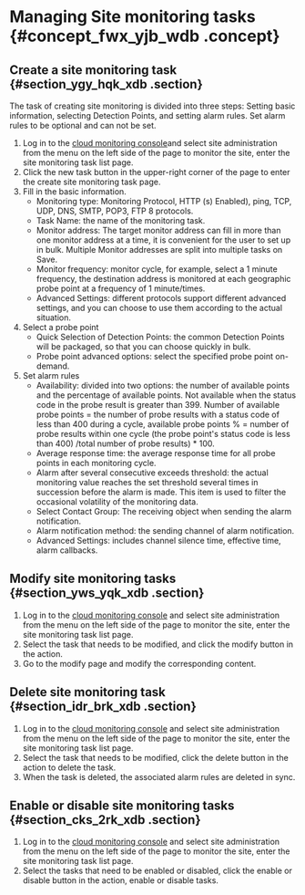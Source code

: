 # Managing Site monitoring tasks {#concept_fwx_yjb_wdb .concept}

## Create a site monitoring task {#section_ygy_hqk_xdb .section}

The task of creating site monitoring is divided into three steps: Setting basic information, selecting Detection Points, and setting alarm rules. Set alarm rules to be optional and can not be set.

1.  Log in to the [cloud monitoring console](https://partners-intl.console.aliyun.com/#/cms)and select site administration from the menu on the left side of the page to monitor the site, enter the site monitoring task list page.
2.  Click the new task button in the upper-right corner of the page to enter the create site monitoring task page.
3.  Fill in the basic information.
    -   Monitoring type: Monitoring Protocol, HTTP \(s\) Enabled\), ping, TCP, UDP, DNS, SMTP, POP3, FTP 8 protocols.
    -   Task Name: the name of the monitoring task.
    -   Monitor address: The target monitor address can fill in more than one monitor address at a time, it is convenient for the user to set up in bulk. Multiple Monitor addresses are split into multiple tasks on Save.
    -   Monitor frequency: monitor cycle, for example, select a 1 minute frequency, the destination address is monitored at each geographic probe point at a frequency of 1 minute/times.
    -   Advanced Settings: different protocols support different advanced settings, and you can choose to use them according to the actual situation.
4.  Select a probe point
    -   Quick Selection of Detection Points: the common Detection Points will be packaged, so that you can choose quickly in bulk.
    -   Probe point advanced options: select the specified probe point on-demand.
5.  Set alarm rules
    -   Availability: divided into two options: the number of available points and the percentage of available points. Not available when the status code in the probe result is greater than 399. Number of available probe points = the number of probe results with a status code of less than 400 during a cycle, available probe points % = number of probe results within one cycle \(the probe point's status code is less than 400\) /total number of probe results\) \* 100.
    -   Average response time: the average response time for all probe points in each monitoring cycle.
    -   Alarm after several consecutive exceeds threshold: the actual monitoring value reaches the set threshold several times in succession before the alarm is made. This item is used to filter the occasional volatility of the monitoring data.
    -   Select Contact Group: The receiving object when sending the alarm notification.
    -   Alarm notification method: the sending channel of alarm notification.
    -   Advanced Settings: includes channel silence time, effective time, alarm callbacks.

## Modify site monitoring tasks {#section_yws_yqk_xdb .section}

1.  Log in to the [cloud monitoring console](https://partners-intl.console.aliyun.com/#/cms) and select site administration from the menu on the left side of the page to monitor the site, enter the site monitoring task list page.
2.  Select the task that needs to be modified, and click the modify button in the action.
3.  Go to the modify page and modify the corresponding content.

## Delete site monitoring task {#section_idr_brk_xdb .section}

1.  Log in to the [cloud monitoring console](https://partners-intl.console.aliyun.com/#/cms) and select site administration from the menu on the left side of the page to monitor the site, enter the site monitoring task list page.
2.  Select the task that needs to be modified, click the delete button in the action to delete the task.
3.  When the task is deleted, the associated alarm rules are deleted in sync.

## Enable or disable site monitoring tasks {#section_cks_2rk_xdb .section}

1.  Log in to the [cloud monitoring console](https://partners-intl.console.aliyun.com/#/cms) and select site administration from the menu on the left side of the page to monitor the site, enter the site monitoring task list page.
2.  Select the tasks that need to be enabled or disabled, click the enable or disable button in the action, enable or disable tasks.


